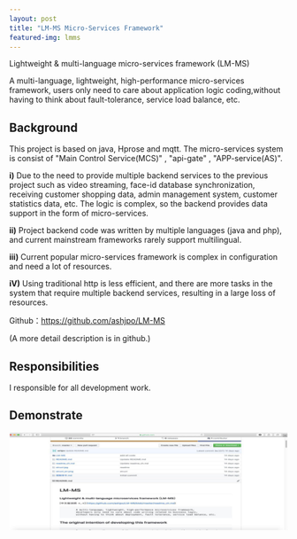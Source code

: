 ```yaml
---
layout: post
title: "LM-MS Micro-Services Framework"
featured-img: lmms
---
```

Lightweight & multi-language micro-services framework (LM-MS) 

A multi-language, lightweight, high-performance micro-services framework, users only need to care about application logic coding,without having to think about fault-tolerance, service load balance, etc.

## Background 

This project is based on java, Hprose and mqtt. The micro-services system is consist of "Main Control Service(MCS)" , "api-gate" , "APP-service(AS)".

 **i)** Due to the need to provide multiple backend services to the previous project such as video streaming, face-id database synchronization, receiving customer shopping data, admin management system, customer statistics data, etc. The logic is complex, so the backend provides data support in the form of micro-services. 

 **ii)** Project backend code was written by multiple languages (java and php), and current mainstream frameworks rarely support multilingual. 

 **iii)** Current popular micro-services framework is complex in configuration and need a lot of resources. 
 
 **iV)** Using traditional http is less efficient, and there are more tasks in the system that require multiple backend services, resulting in a large loss of resources. 

Github：<https://github.com/ashjpo/LM-MS>

(A more detail description is in github.)

## Responsibilities

I responsible for all development work.


## Demonstrate

![](/images/ms/p1.jpg)






